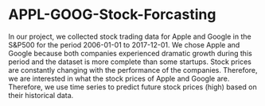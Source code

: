 # APPL-GOOG-Stock-Forcasting
In our project, we collected stock trading data for Apple and Google in the S&amp;P500 for the period 2006-01-01 to 2017-12-01. We chose Apple and Google because both companies experienced dramatic growth during this period and the dataset is more complete than some startups. Stock prices are constantly changing with the performance of the companies. Therefore, we are interested in what the stock prices of Apple and Google are. Therefore, we use time series to predict future stock prices (high) based on their historical data.
